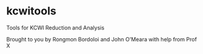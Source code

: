 # kcwitools
Tools for KCWI Reduction and Analysis

Brought to you by Rongmon Bordoloi and John O'Meara
  with help from Prof X